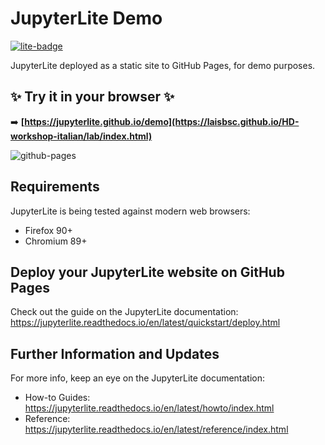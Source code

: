 # JupyterLite Demo

[![lite-badge](https://jupyterlite.rtfd.io/en/latest/_static/badge.svg)](https://laisbsc.github.io/HD-workshop-italian/lab/index.html)

JupyterLite deployed as a static site to GitHub Pages, for demo purposes.

## ✨ Try it in your browser ✨

➡️ **[https://jupyterlite.github.io/demo](https://laisbsc.github.io/HD-workshop-italian/lab/index.html)**

![github-pages](https://user-images.githubusercontent.com/591645/120649478-18258400-c47d-11eb-80e5-185e52ff2702.gif)

## Requirements

JupyterLite is being tested against modern web browsers:

- Firefox 90+
- Chromium 89+

## Deploy your JupyterLite website on GitHub Pages

Check out the guide on the JupyterLite documentation: https://jupyterlite.readthedocs.io/en/latest/quickstart/deploy.html

## Further Information and Updates

For more info, keep an eye on the JupyterLite documentation:

- How-to Guides: https://jupyterlite.readthedocs.io/en/latest/howto/index.html
- Reference: https://jupyterlite.readthedocs.io/en/latest/reference/index.html
